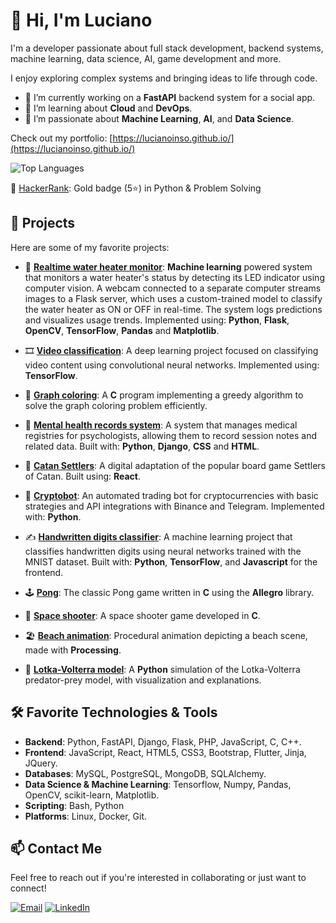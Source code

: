 <!--
**lucianoinso/lucianoinso** is a ✨ _special_ ✨ repository because its `README.md` (this file) appears on your GitHub profile.

Here are some ideas to get you started:

- 🔭 I’m currently working on ...
- 🌱 I’m currently learning ...
- 👯 I’m looking to collaborate on ...
- 🤔 I’m looking for help with ...
- 💬 Ask me about ...
- 📫 How to reach me: ...
- 😄 Pronouns: ...
- ⚡ Fun fact: ...
-->

# 👋 Hi, I'm Luciano

I'm a developer passionate about full stack development, backend systems, machine learning, data science, AI, game development and more.

I enjoy exploring complex systems and bringing ideas to life through code.

- 🔭 I’m currently working on a **FastAPI** backend system for a social app.
- 🌱 I’m learning about **Cloud** and **DevOps**.
- 🤖 I’m passionate about **Machine Learning**, **AI**, and **Data Science**.

Check out my portfolio: [https://lucianoinso.github.io/](https://lucianoinso.github.io/)

![Top Languages](https://github-readme-stats.vercel.app/api/top-langs/?username=lucianoinso&layout=compact&theme=github_light)

🏅 [HackerRank](https://www.hackerrank.com/lucianoinso): Gold badge (5⭐) in Python & Problem Solving


## 🚀 Projects

Here are some of my favorite projects:

- 🎥 **[Realtime water heater monitor](https://github.com/lucianoinso/water-heater-monitor)**: **Machine learning** powered system that monitors a water heater's status by detecting its LED indicator using computer vision. A webcam connected to a separate computer streams images to a Flask server, which uses a custom-trained model to classify the water heater as ON or OFF in real-time. The system logs predictions and visualizes usage trends. Implemented using: **Python**, **Flask**, **OpenCV**, **TensorFlow**, **Pandas** and **Matplotlib**.

- 🎞️ **[Video classification](https://github.com/lucianoinso/video-classification)**: A deep learning project focused on classifying video content using convolutional neural networks. Implemented using: **TensorFlow**.

- 🔢 **[Graph coloring](https://github.com/lucianoinso/GraphColoring)**: A **C** program implementing a greedy algorithm to solve the graph coloring problem efficiently.

- 📝 **[Mental health records system](https://github.com/lucianoinso/horalibrepublic)**: A system that manages medical registries for psychologists, allowing them to record session notes and related data. Built with: **Python**, **Django**, **CSS** and **HTML**.

- 🎲 **[Catan Settlers](https://github.com/lucianoinso/catan-settlers)**: A digital adaptation of the popular board game Settlers of Catan. Built using: **React**.

- 🤖 **[Cryptobot](https://github.com/lucianoinso/cryptobot)**: An automated trading bot for cryptocurrencies with basic strategies and API integrations with Binance and Telegram. Implemented with: **Python**.

- ✍️ **[Handwritten digits classifier](https://github.com/lucianoinso/mnist-digit-classifier)**: A machine learning project that classifies handwritten digits using neural networks trained with the MNIST dataset. Built with: **Python**, **TensorFlow**, and **Javascript** for the frontend.

- 🕹️ **[Pong](https://github.com/lucianoinso/pong)**: The classic Pong game written in **C** using the **Allegro** library.

- 🚀 **[Space shooter](https://github.com/lucianoinso/spaceshooter)**: A space shooter game developed in **C**.

- 🏖️ **[Beach animation](https://github.com/lucianoinso/beach_animation)**: Procedural animation depicting a beach scene, made with **Processing**.

- 🧬 **[Lotka-Volterra model](https://github.com/lucianoinso/LotkaVolterraPy)**: A **Python** simulation of the Lotka-Volterra predator-prey model, with visualization and explanations.


## 🛠️ Favorite Technologies & Tools

- **Backend**: Python, FastAPI, Django, Flask, PHP, JavaScript, C, C++.
- **Frontend**: JavaScript, React, HTML5, CSS3, Bootstrap, Flutter, Jinja, JQuery.
- **Databases**: MySQL, PostgreSQL, MongoDB, SQLAlchemy.
- **Data Science & Machine Learning**: Tensorflow, Numpy, Pandas, OpenCV, scikit-learn, Matplotlib.
- **Scripting**: Bash, Python
- **Platforms**: Linux, Docker, Git.

## 📫 Contact Me

Feel free to reach out if you're interested in collaborating or just want to connect!

[![Email](https://img.shields.io/badge/Email-D14836?logo=gmail&logoColor=white&style=flat-square)](mailto:lucianoinso@gmail.com) [![LinkedIn](https://img.shields.io/badge/LinkedIn-blue?logo=linkedin&style=flat-square)](https://www.linkedin.com/in/luc-rodriguez/)


